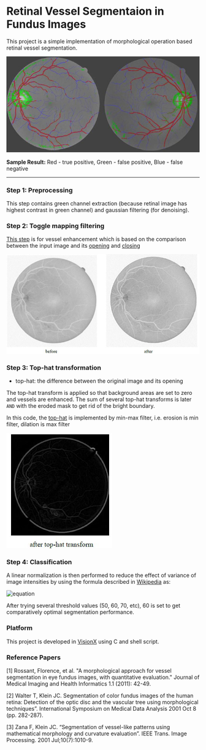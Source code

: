 # Retinal Vessel Segmentaion in Fundus Images
This project is a simple implementation of morphological operation based retinal vessel segmentation.


![Sample Output](sample-result.JPG)

**Sample Result:** Red - true positive, Green - false positive, Blue - false negative

-----
### Step 1: Preprocessing

This step contains green channel extraction (because retinal image has highest contrast in green channel) and gaussian filtering (for denoising).

### Step 2: Toggle mapping filtering

[This step](toggle.c) is for vessel enhancement which is based on the comparison between the input image and its [opening](opening.c) and [closing](closing.c)

![Toggle](toggle.JPG)

### Step 3: Top-hat transformation

- top-hat: the difference between the original image and its opening														

The top-hat transform is applied so that background areas are set to zero and vessels are enhanced. The sum of several top-hat transforms is later `AND` with the eroded mask to get rid of the bright boundary.

In this code, the [top-hat](tophat.c) is implemented by min-max filter, i.e. erosion is min filter, dilation is max filter			

![TopHat](tophat.JPG)

### Step 4: Classification

A linear normalization is then performed to reduce the effect of variance of image intensities by using the formula described in [Wikipedia](https://en.wikipedia.org/wiki/Normalization_(image_processing)) as:

![equation](http://latex.codecogs.com/gif.latex?I_N&space;=&space;(I-Min)\frac{newMax-newMin}{Max-Min}&plus;newMin)

After trying several threshold values (50, 60, 70, etc), 60 is set to get comparatively optimal segmentation performance.


### Platform

This project is developed in [VisionX](http://www.via.cornell.edu/visionx/vxmore.html) using C and shell script.


### Reference Papers
[1] Rossant, Florence, et al. "A morphological approach for vessel segmentation in eye fundus images, with quantitative evaluation." Journal of Medical Imaging and Health Informatics 1.1 (2011): 42-49.

[2] Walter T, Klein JC. Segmentation of color fundus images of the human retina: Detection of the optic disc and the vascular tree using morphological techniques”. International Symposium on Medical Data Analysis 2001 Oct 8 (pp. 282-287).

[3] Zana F, Klein JC. “Segmentation of vessel-like patterns using mathematical morphology and curvature evaluation”. IEEE Trans. Image Processing. 2001 Jul;10(7):1010-9.
